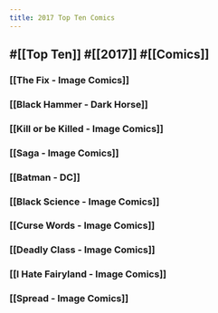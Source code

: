 ```yaml
---
title: 2017 Top Ten Comics
---
```


## #[[Top Ten]] #[[2017]] #[[Comics]]
### [[The Fix - Image Comics]]

### [[Black Hammer - Dark Horse]]

### [[Kill or be Killed - Image Comics]]

### [[Saga - Image Comics]]

### [[Batman - DC]]

### [[Black Science - Image Comics]]

### [[Curse Words - Image Comics]]

### [[Deadly Class - Image Comics]]

### [[I Hate Fairyland - Image Comics]]

### [[Spread - Image Comics]]
